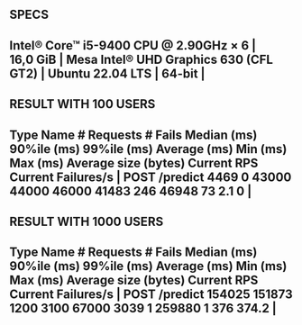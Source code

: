 
SPECS
-----------------------------------------
Intel® Core™ i5-9400 CPU @ 2.90GHz × 6  |
16,0 GiB                                |
Mesa Intel® UHD Graphics 630 (CFL GT2)  |
Ubuntu 22.04 LTS                        |
64-bit                                  |
-----------------------------------------

RESULT WITH 100 USERS
------------------------------------------------------------------------------------------------------------------------------------------------------------------------
Type	Name	# Requests	# Fails	Median (ms)	90%ile (ms)	99%ile (ms)	Average (ms)	Min (ms)	Max (ms)	Average size (bytes)	Current RPS	Current  Failures/s |
POST	/predict	4469	    0	   43000	  44000	     46000	      41483	         246	     46948	            73	                    2.1	              0     |
-------------------------------------------------------------------------------------------------------------------------------------------------------------------------


RESULT WITH 1000 USERS
-------------------------------------------------------------------------------------------------------------------------------------------------------------------------
Type	Name	# Requests	# Fails	Median (ms)	90%ile (ms)	99%ile (ms)	Average (ms)	Min (ms)	Max (ms)	Average size (bytes)	Current RPS	Current Failures/s   |
POST	/predict	154025	       151873	       1200	       3100	      67000	          3039	        1	          259880	               1	   376	  374.2      |
-------------------------------------------------------------------------------------------------------------------------------------------------------------------------